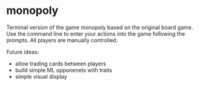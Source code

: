 # monopoly

Terminal version of the game monopoly based on the original board game. Use the command line to enter your actions into the game following the prompts. All players are manually controlled.

Future ideas:
- allow trading cards between players
- build simple ML opponenets with traits
- simple visual display
